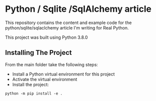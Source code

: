 # Python / Sqlite /SqlAlchemy article

This repository contains the content and example code 
for the python/sqlite/sqlaclchemy article I'm writing 
for Real Python.

This project was built using Python 3.8.0

## Installing The Project

From the main folder take the following steps:

* Install a Python virtual environment for this project
* Activate the virtual environment
* Install the project:

```shell script
python -m pip install -e .
```
    